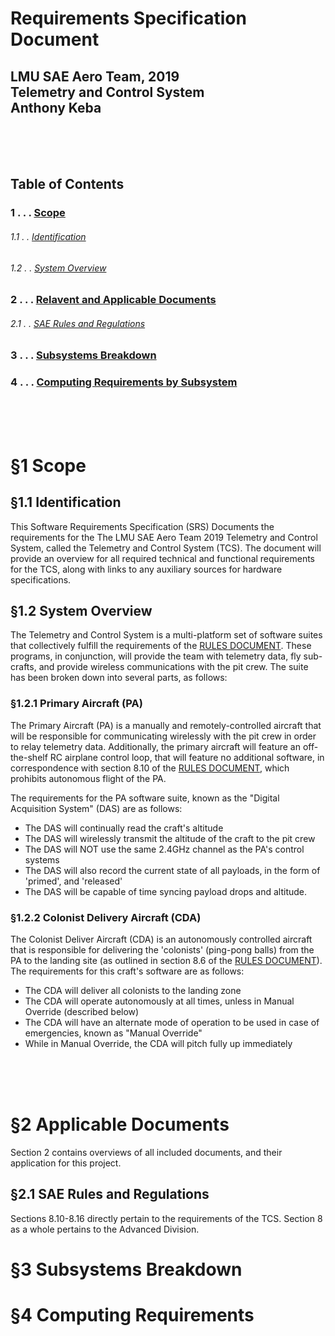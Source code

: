 Requirements Specification Document
======
## LMU SAE Aero Team, 2019<br>Telemetry and Control System<br>Anthony Keba

<br><br><br>

Table of Contents
------
###  1 . . . [Scope](#1-scope)
###### 1.1 . . [Identification](#11-identification)
###### 1.2 . . [System Overview](#12-system-overview)
###  2 . . . [Relavent and Applicable Documents](#2-applicable-documents)
###### 2.1 . . [SAE Rules and Regulations](#21-sae-rules-and-regulations)
###  3 . . . [Subsystems Breakdown](#3-subsystems-breakdown)
###  4 . . . [Computing Requirements by Subsystem](#4-computing-requirements)

<br><br><br>

# §1 Scope
## §1.1 Identification
This Software Requirements Specification (SRS) Documents the requirements for the The LMU SAE Aero Team 2019 Telemetry and Control System, called the Telemetry and Control System (TCS). The document will provide an overview for all required technical and functional requirements for the TCS, along with links to any auxiliary sources for hardware specifications.
<br>
## §1.2 System Overview
The Telemetry and Control System is a multi-platform set of software suites that collectively fulfill the requirements of the [RULES DOCUMENT][SAERulesAndRegulationsDocument]. These programs, in conjunction, will provide the team with telemetry data, fly sub-crafts, and provide wireless communications with the pit crew. The suite has been broken down into several parts, as follows:
### §1.2.1 Primary Aircraft (PA)
The Primary Aircraft (PA) is a manually and remotely-controlled aircraft that will be responsible for communicating wirelessly with the pit crew in order to relay telemetry data. Additionally, the primary aircraft will feature an off-the-shelf RC airplane control loop, that will feature no additional software, in correspondence with section 8.10 of the [RULES DOCUMENT][SAERulesAndRegulationsDocument], which prohibits autonomous flight of the PA.

The requirements for the PA software suite, known as the "Digital Acquisition System" (DAS) are as follows:
* The DAS will continually read the craft's altitude
* The DAS will wirelessly transmit the altitude of the craft to the pit crew
* The DAS will NOT use the same 2.4GHz channel as the PA's control systems
* The DAS will also record the current state of all payloads, in the form of 'primed', and 'released'
* The DAS will be capable of time syncing payload drops and altitude.


### §1.2.2 Colonist Delivery Aircraft (CDA)
The Colonist Deliver Aircraft (CDA) is an autonomously controlled aircraft that is responsible for delivering the 'colonists' (ping-pong balls) from the PA to the landing site (as outlined in section 8.6 of the [RULES DOCUMENT][SAERulesAndRegulationsDocument]). The requirements for this craft's software are as follows:
* The CDA will deliver all colonists to the landing zone
* The CDA will operate autonomously at all times, unless in Manual Override (described below)
* The CDA will have an alternate mode of operation to be used in case of emergencies, known as "Manual Override"
* While in Manual Override, the CDA will pitch fully up immediately

<br><br><br>

# §2 Applicable Documents
Section 2 contains overviews of all included documents, and their application for this project.
## §2.1 SAE Rules and Regulations
  Sections 8.10-8.16 directly pertain to the requirements of the TCS. Section 8 as a whole pertains to the Advanced Division.
<br>
# §3 Subsystems Breakdown
# §4 Computing Requirements

[SAERulesAndRegulationsDocument]: https://github.com/CatLoverKid/LMU-SAEAero/blob/master/SAE_Aero_Design_Rules_2019.pdf
